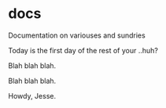 # docs
Documentation on variouses and sundries


Today is the first day of the rest of your ..huh?

Blah blah blah.

Blah blah blah.

Howdy, Jesse.